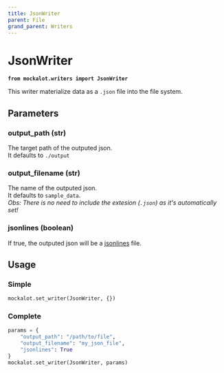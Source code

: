 ```yaml
---
title: JsonWriter
parent: File
grand_parent: Writers
---
```


# JsonWriter

**`from mockalot.writers import JsonWriter`**

This writer materialize data as a `.json` file into the file system.

## Parameters

### output_path (str)

The target path of the outputed json.  \
It defaults to `./output`

### output_filename (str)

The name of the outputed json.  \
It defaults to `sample_data`.  \
_Obs: There is no need to include the extesion (`.json`) as it's automatically set!_

### jsonlines (boolean)

If true, the outputed json will be a [jsonlines](https://jsonlines.org/) file.

## Usage

### Simple

```python
mockalot.set_writer(JsonWriter, {})
```

### Complete

```python
params = {
    "output_path": "/path/to/file",
    "output_filename": "my_json_file",
    "jsonlines": True
}
mockalot.set_writer(JsonWriter, params)
```
